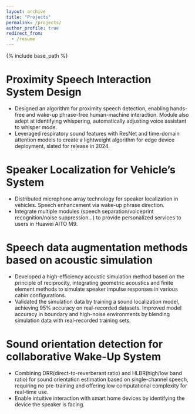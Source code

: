 ```yaml
---
layout: archive
title: "Projects"
permalink: /projects/
author_profile: true
redirect_from:
  - /resume
---
```


{% include base_path %}

Proximity Speech Interaction System Design
======
* Designed an algorithm for proximity speech detection, enabling hands-free and wake-up phrase-free human-machine interaction. Module also adept at identifying whispering, automatically adjusting voice assistant to whisper mode.
* Leveraged respiratory sound features with ResNet and time-domain attention models to create a lightweight algorithm for edge device deployment, slated for release in 2024.

Speaker Localization for Vehicle’s System
======
* Distributed microphone array technology for speaker localization in vehicles. Speech enhancement via wake-up phrase direction.
* Integrate multiple modules (speech separation/voiceprint recognition/noise suppression...) to provide personalized services to users in Huawei AITO M9.

 
Speech data augmentation methods based on acoustic simulation
======
* Developed a high-efficiency acoustic simulation method based on the principle of reciprocity, integrating geometric acoustics and finite element methods to simulate speaker impulse responses in various cabin configurations.
* Validated the simulation data by training a sound localization model, achieving 95% accuracy on real-recorded datasets. Improved model accuracy in boundary and high-noise environments by blending simulation data with real-recorded training sets.

Sound orientation detection for collaborative Wake-Up System
======
* Combining DRR(direct-to-reverberant ratio) and HLBR(high/low band ratio) for sound orientation estimation based on single-channel speech, requiring no pre-training and offering low computational complexity for real-time use.
* Enable intuitive interaction with smart home devices by identifying the device the speaker is facing.
